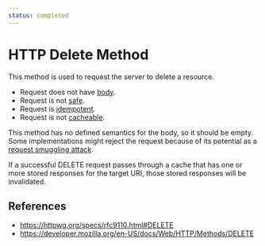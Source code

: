 ```yaml
---
status: completed
---
```


# HTTP Delete Method

This method is used to request the server to delete a resource.

- Request does not have [body](/http/body).
- Request is not [safe](/http/requests/safe).
- Request is [idempotent](http/request/idempotent.md).
- Request is not [cacheable](/http/requests/cacheable).

This method has no defined semantics for the body, so it should be empty. Some implementations might reject the request because of its potential as a [request smuggling attack](/http/security/request-smuggling-attack).

If a successful DELETE request passes through a cache that has one or more stored responses for the target URI, those stored responses will be invalidated.

## References

- https://httpwg.org/specs/rfc9110.html#DELETE
- https://developer.mozilla.org/en-US/docs/Web/HTTP/Methods/DELETE
